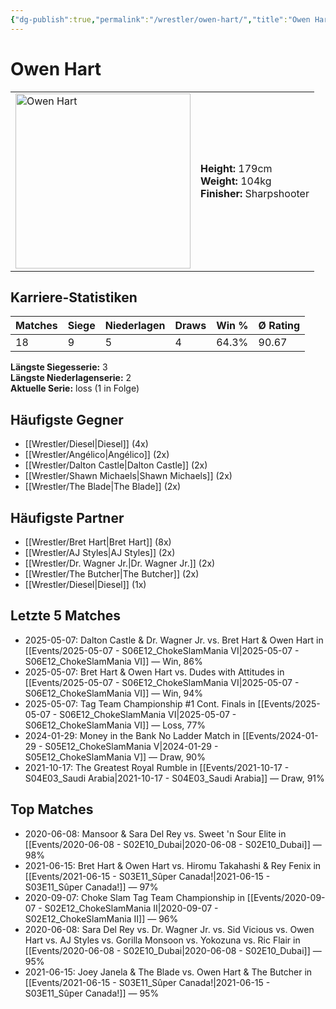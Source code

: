 ```yaml
---
{"dg-publish":true,"permalink":"/wrestler/owen-hart/","title":"Owen Hart","tags":["wrestler"],"noteIcon":""}
---
```



# Owen Hart

<table>
        <tr>
        <td><img src="https://github.com/CptSpaulding1980/choke-slam-wrestling/releases/download/images/Owen_Hart.png" width="280" alt="Owen Hart"></td>
        <td>
        <b>Height:</b> 179cm<br>
        <b>Weight:</b> 104kg<br>
        <b>Finisher:</b> Sharpshooter<br>
        </td>
        </tr>
        </table>
        

## Karriere-Statistiken

| Matches | Siege | Niederlagen | Draws | Win % | Ø Rating |
|---------|-------|-------------|-------|-------|-----------|
| 18 | 9 | 5 | 4 | 64.3% | 90.67 |

**Längste Siegesserie:** 3<br>**Längste Niederlagenserie:** 2<br>**Aktuelle Serie:** loss (1 in Folge)


## Häufigste Gegner
- [[Wrestler/Diesel\|Diesel]] (4x)
- [[Wrestler/Angélico\|Angélico]] (2x)
- [[Wrestler/Dalton Castle\|Dalton Castle]] (2x)
- [[Wrestler/Shawn Michaels\|Shawn Michaels]] (2x)
- [[Wrestler/The Blade\|The Blade]] (2x)

## Häufigste Partner
- [[Wrestler/Bret Hart\|Bret Hart]] (8x)
- [[Wrestler/AJ Styles\|AJ Styles]] (2x)
- [[Wrestler/Dr. Wagner Jr.\|Dr. Wagner Jr.]] (2x)
- [[Wrestler/The Butcher\|The Butcher]] (2x)
- [[Wrestler/Diesel\|Diesel]] (1x)

## Letzte 5 Matches
- 2025-05-07: Dalton Castle & Dr. Wagner Jr. vs. Bret Hart & Owen Hart in [[Events/2025-05-07 - S06E12_ChokeSlamMania VI\|2025-05-07 - S06E12_ChokeSlamMania VI]] — Win, 86%
- 2025-05-07: Bret Hart & Owen Hart vs. Dudes with Attitudes in [[Events/2025-05-07 - S06E12_ChokeSlamMania VI\|2025-05-07 - S06E12_ChokeSlamMania VI]] — Win, 94%
- 2025-05-07: Tag Team Championship #1 Cont. Finals in [[Events/2025-05-07 - S06E12_ChokeSlamMania VI\|2025-05-07 - S06E12_ChokeSlamMania VI]] — Loss, 77%
- 2024-01-29: Money in the Bank No Ladder Match in [[Events/2024-01-29 - S05E12_ChokeSlamMania V\|2024-01-29 - S05E12_ChokeSlamMania V]] — Draw, 90%
- 2021-10-17: The Greatest Royal Rumble in [[Events/2021-10-17 - S04E03_Saudi Arabia\|2021-10-17 - S04E03_Saudi Arabia]] — Draw, 91%

## Top Matches
- 2020-06-08: Mansoor & Sara Del Rey vs. Sweet 'n Sour Elite in [[Events/2020-06-08 - S02E10_Dubai\|2020-06-08 - S02E10_Dubai]] — 98%
- 2021-06-15: Bret Hart & Owen Hart vs. Hiromu Takahashi & Rey Fenix in [[Events/2021-06-15 - S03E11_Sûper Canada!\|2021-06-15 - S03E11_Sûper Canada!]] — 97%
- 2020-09-07: Choke Slam Tag Team Championship in [[Events/2020-09-07 - S02E12_ChokeSlamMania II\|2020-09-07 - S02E12_ChokeSlamMania II]] — 96%
- 2020-06-08: Sara Del Rey vs. Dr. Wagner Jr. vs. Sid Vicious vs. Owen Hart vs. AJ Styles vs. Gorilla Monsoon vs. Yokozuna vs. Ric Flair in [[Events/2020-06-08 - S02E10_Dubai\|2020-06-08 - S02E10_Dubai]] — 95%
- 2021-06-15: Joey Janela & The Blade vs. Owen Hart & The Butcher in [[Events/2021-06-15 - S03E11_Sûper Canada!\|2021-06-15 - S03E11_Sûper Canada!]] — 95%
